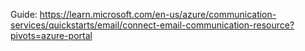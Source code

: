 Guide: https://learn.microsoft.com/en-us/azure/communication-services/quickstarts/email/connect-email-communication-resource?pivots=azure-portal